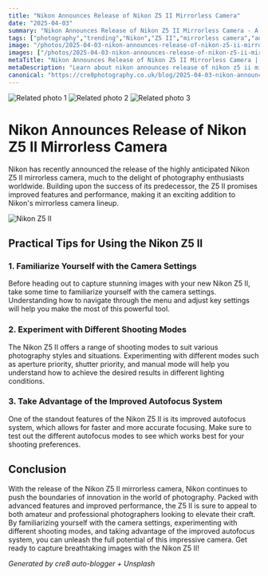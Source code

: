 ```yaml
---
title: "Nikon Announces Release of Nikon Z5 II Mirrorless Camera"
date: "2025-04-03"
summary: "Nikon Announces Release of Nikon Z5 II Mirrorless Camera - A trending topic in photography."
tags: ["photography","trending","Nikon","Z5 II","mirrorless camera","autofocus system","shooting modes","camera settings","innovation","performance","photography enthusiasts"]
image: "/photos/2025-04-03-nikon-announces-release-of-nikon-z5-ii-mirrorless-camera-1.jpg"
images: ["/photos/2025-04-03-nikon-announces-release-of-nikon-z5-ii-mirrorless-camera-1.jpg","/photos/2025-04-03-nikon-announces-release-of-nikon-z5-ii-mirrorless-camera-2.jpg","/photos/2025-04-03-nikon-announces-release-of-nikon-z5-ii-mirrorless-camera-3.jpg"]
metaTitle: "Nikon Announces Release of Nikon Z5 II Mirrorless Camera | cre8 Photography"
metaDescription: "Learn about nikon announces release of nikon z5 ii mirrorless camera in photography with practical tips and insights."
canonical: "https://cre8photography.co.uk/blog/2025-04-03-nikon-announces-release-of-nikon-z5-ii-mirrorless-camera"
---
```



<div class="grid grid-cols-1 sm:grid-cols-2 md:grid-cols-3 gap-4">
  <img src="/photos/2025-04-03-nikon-announces-release-of-nikon-z5-ii-mirrorless-camera-1.jpg" alt="Related photo 1" class="w-full rounded-lg" />
<img src="/photos/2025-04-03-nikon-announces-release-of-nikon-z5-ii-mirrorless-camera-2.jpg" alt="Related photo 2" class="w-full rounded-lg" />
<img src="/photos/2025-04-03-nikon-announces-release-of-nikon-z5-ii-mirrorless-camera-3.jpg" alt="Related photo 3" class="w-full rounded-lg" />
</div>


# Nikon Announces Release of Nikon Z5 II Mirrorless Camera

Nikon has recently announced the release of the highly anticipated Nikon Z5 II mirrorless camera, much to the delight of photography enthusiasts worldwide. Building upon the success of its predecessor, the Z5 II promises improved features and performance, making it an exciting addition to Nikon's mirrorless camera lineup.

![Nikon Z5 II](/path/to/nikon_z5_ii.jpg)

## Practical Tips for Using the Nikon Z5 II

### 1. Familiarize Yourself with the Camera Settings
Before heading out to capture stunning images with your new Nikon Z5 II, take some time to familiarize yourself with the camera settings. Understanding how to navigate through the menu and adjust key settings will help you make the most of this powerful tool.

### 2. Experiment with Different Shooting Modes
The Nikon Z5 II offers a range of shooting modes to suit various photography styles and situations. Experimenting with different modes such as aperture priority, shutter priority, and manual mode will help you understand how to achieve the desired results in different lighting conditions.

### 3. Take Advantage of the Improved Autofocus System
One of the standout features of the Nikon Z5 II is its improved autofocus system, which allows for faster and more accurate focusing. Make sure to test out the different autofocus modes to see which works best for your shooting preferences.

## Conclusion

With the release of the Nikon Z5 II mirrorless camera, Nikon continues to push the boundaries of innovation in the world of photography. Packed with advanced features and improved performance, the Z5 II is sure to appeal to both amateur and professional photographers looking to elevate their craft. By familiarizing yourself with the camera settings, experimenting with different shooting modes, and taking advantage of the improved autofocus system, you can unleash the full potential of this impressive camera. Get ready to capture breathtaking images with the Nikon Z5 II!

*Generated by cre8 auto-blogger + Unsplash*
